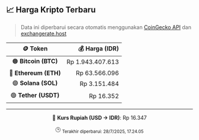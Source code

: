

<!-- HARGA_KRIPTO -->
## 📈 Harga Kripto Terbaru

> Data ini diperbarui secara otomatis menggunakan [CoinGecko API](https://www.coingecko.com/) dan [exchangerate.host](https://exchangerate.host/)

<div align="center">

| 🪙 Token | 💰 Harga (IDR) |
|:------:|---------------:|
| 🟠 **Bitcoin (BTC)**   | Rp 1.943.407.613 |
| 🔵 **Ethereum (ETH)**  | Rp 63.566.096 |
| 🟣 **Solana (SOL)**    | Rp 3.151.484 |
| 🟢 **Tether (USDT)**   | Rp 16.352 |

---

💱 **Kurs Rupiah (USD → IDR)**: Rp 16.347

🕒 <sub>Terakhir diperbarui: 28/7/2025, 17.24.05</sub>

</div>
<!-- /HARGA_KRIPTO -->